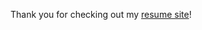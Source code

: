 Thank you for checking out my <a href='https://nicolasmillz.github.io/tech-resume/'>resume site</a>!